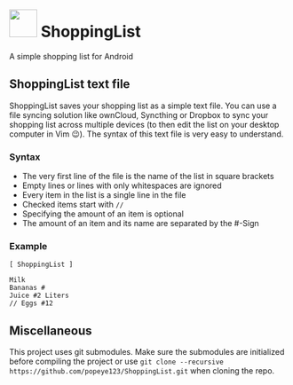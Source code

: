 # <img src="https://github.com/popeye123/ShoppingList/blob/master/app/src/main/res/mipmap-xxhdpi/ic_launcher.png" width="50" height="50" /> ShoppingList
A simple shopping list for Android

## ShoppingList text file
ShoppingList saves your shopping list as a simple text file. You can use a file syncing solution like ownCloud, Syncthing
or Dropbox to sync your shopping list across multiple devices (to then edit the list on your desktop computer in Vim 😉).
The syntax of this text file is very easy to understand.

### Syntax
 * The very first line of the file is the name of the list in square brackets
 * Empty lines or lines with only whitespaces are ignored
 * Every item in the list is a single line in the file
 * Checked items start with `//`
 * Specifying the amount of an item is optional
 * The amount of an item and its name are separated by the #-Sign

### Example
```
[ ShoppingList ]

Milk
Bananas #
Juice #2 Liters
// Eggs #12
```

## Miscellaneous
This project uses git submodules. Make sure the submodules are initialized before compiling the project or use
`git clone --recursive https://github.com/popeye123/ShoppingList.git` when cloning the repo.
